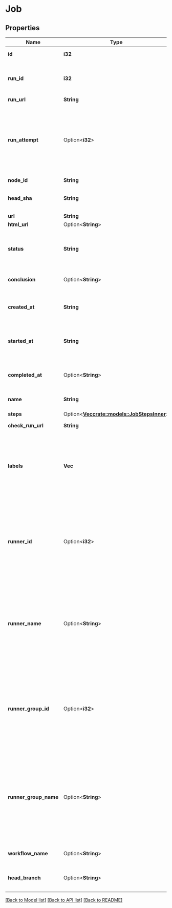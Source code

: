 # Job

## Properties

Name | Type | Description | Notes
------------ | ------------- | ------------- | -------------
**id** | **i32** | The id of the job. | 
**run_id** | **i32** | The id of the associated workflow run. | 
**run_url** | **String** |  | 
**run_attempt** | Option<**i32**> | Attempt number of the associated workflow run, 1 for first attempt and higher if the workflow was re-run. | [optional]
**node_id** | **String** |  | 
**head_sha** | **String** | The SHA of the commit that is being run. | 
**url** | **String** |  | 
**html_url** | Option<**String**> |  | 
**status** | **String** | The phase of the lifecycle that the job is currently in. | 
**conclusion** | Option<**String**> | The outcome of the job. | 
**created_at** | **String** | The time that the job created, in ISO 8601 format. | 
**started_at** | **String** | The time that the job started, in ISO 8601 format. | 
**completed_at** | Option<**String**> | The time that the job finished, in ISO 8601 format. | 
**name** | **String** | The name of the job. | 
**steps** | Option<[**Vec<crate::models::JobStepsInner>**](job_steps_inner.md)> | Steps in this job. | [optional]
**check_run_url** | **String** |  | 
**labels** | **Vec<String>** | Labels for the workflow job. Specified by the \"runs_on\" attribute in the action's workflow file. | 
**runner_id** | Option<**i32**> | The ID of the runner to which this job has been assigned. (If a runner hasn't yet been assigned, this will be null.) | 
**runner_name** | Option<**String**> | The name of the runner to which this job has been assigned. (If a runner hasn't yet been assigned, this will be null.) | 
**runner_group_id** | Option<**i32**> | The ID of the runner group to which this job has been assigned. (If a runner hasn't yet been assigned, this will be null.) | 
**runner_group_name** | Option<**String**> | The name of the runner group to which this job has been assigned. (If a runner hasn't yet been assigned, this will be null.) | 
**workflow_name** | Option<**String**> | The name of the workflow. | 
**head_branch** | Option<**String**> | The name of the current branch. | 

[[Back to Model list]](../README.md#documentation-for-models) [[Back to API list]](../README.md#documentation-for-api-endpoints) [[Back to README]](../README.md)


